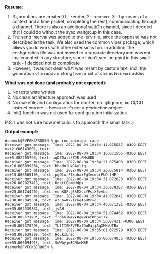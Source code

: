 **Resume**:
1. 3 goroutines are created (1 - sender, 2 - receiver, 3 - by means of a context and a time packet, completing the rest), communicating through a channel. There is also an additional waitCh channel, since I decided that I could do without the sync.waitgroup in this case.
2. The send interval was added to the .env file, since the opposite was not described in the task. We also used the common viper package, which allows you to work with other extensions too. In addition, the configuration file was not moved to a separate directory and was not implemented in any structure, since I don’t see the point in this small task - I decided not to complicate
3. However, it was not clear what was meant by custom text, incl. the generation of a random string from a set of characters was added

**What was not done (and probably not expected):**
1. No tests were written
2. No clean architecture approach was used
3. No makefile and configuration for docker, no .gitignore, no CI/CD instructions etc. - because it's not a production project.
4. Init() function was not used for configuration initialization.

P.S. I was not sure how meticulous to approach this small task :)

**Output example**
```
dsemenk@FVFGK3ERQ05N % go run main.go -race
Receiver got message. Time: 2022-08-04 19:34:13.075537 +0300 EEST m=+2.006143001, text: l
Receiver got message. Time: 2022-08-04 19:34:16.071565 +0300 EEST m=+5.002205793, text: xqDZDatzXZDRtFMsOBU
Receiver got message. Time: 2022-08-04 19:34:21.075403 +0300 EEST m=+10.006099834, text: bbaHnlUVGAyliq
Receiver got message. Time: 2022-08-04 19:34:26.075814 +0300 EEST m=+15.006565168, text: pgQlxrFTxahaxFgIecwLrFUDelHE
Receiver got message. Time: 2022-08-04 19:34:31.072023 +0300 EEST m=+20.002827418, text: UnktLEamNHdpx
Receiver got message. Time: 2022-08-04 19:34:36.070387 +0300 EEST m=+25.001244209, text: eunKQFcjEkEXccYPstXEvvbc
Receiver got message. Time: 2022-08-04 19:34:41.072041 +0300 EEST m=+30.002949334, text: atEGwKYvfzhqApdMrveJ
Receiver got message. Time: 2022-08-04 19:34:46.071381 +0300 EEST m=+35.002339834, text: jvAH
Receiver got message. Time: 2022-08-04 19:34:51.074462 +0300 EEST m=+40.005471834, text: frdbhiMPYkBgBBkWfKhbmiJX
Receiver got message. Time: 2022-08-04 19:34:56.07431 +0300 EEST m=+45.005370293, text: TbtIISKPVPExfDoEajjAqXMKwUTBx
Receiver got message. Time: 2022-08-04 19:35:01.072529 +0300 EEST m=+50.003639209, text: HdLkILnic
Receiver got message. Time: 2022-08-04 19:35:06.074935 +0300 EEST m=+55.006094918, text: SwWhyjmFCNkeMBE
dsemenk@FVFGK3ERQ05N % 
